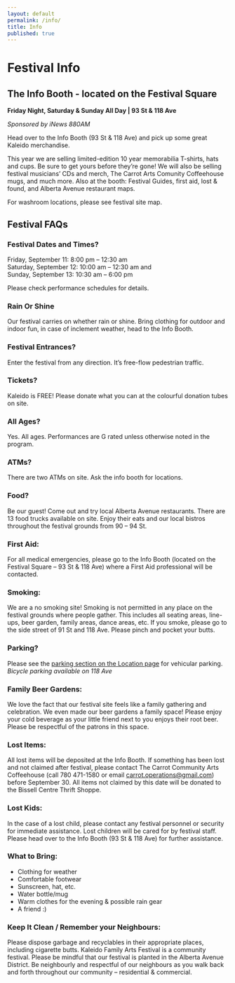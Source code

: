 ```yaml
---
layout: default
permalink: /info/
title: Info
published: true
---
```





# Festival Info

## The Info Booth - located on the Festival Square
**Friday Night, Saturday & Sunday All Day | 93 St & 118 Ave** 

*Sponsored by iNews 880AM*

Head over to the Info Booth (93 St & 118 Ave) and pick up some great Kaleido merchandise. 

This year we are selling limited-edition 10 year memorabilia T-shirts, hats and cups. Be sure to get yours before they’re gone! We will also be selling festival musicians’ CDs and merch, The Carrot Arts Comunity Coffeehouse mugs, and much more. Also at the booth: Festival Guides, first aid, lost & found, and Alberta Avenue restaurant maps.

For washroom locations, please see festival site map.

## Festival FAQs

### Festival Dates and Times?
Friday, September 11: 8:00 pm – 12:30 am  
Saturday, September 12: 10:00 am – 12:30 am and  
Sunday, September 13: 10:30 am – 6:00 pm

Please check performance schedules for details.

### Rain Or Shine
Our festival carries on whether rain or shine. Bring clothing for outdoor and indoor fun, in case of inclement weather, head to the Info Booth.

### Festival Entrances?
Enter the festival from any direction. It’s free-flow pedestrian traffic.

### Tickets?
Kaleido is FREE! Please donate what you can at the colourful donation tubes on site.

### All Ages?
Yes. All ages. Performances are G rated unless otherwise noted in the program.

### ATMs?
There are two ATMs on site. Ask the info booth for locations.

### Food?
Be our guest! Come out and try local Alberta Avenue restaurants. There are 13 food trucks available on site. Enjoy their eats and our local bistros throughout the festival grounds from 90 – 94 St.

### First Aid:
For all medical emergencies, please go to the Info Booth (located on the Festival Square – 93 St & 118 Ave) where a First Aid professional will be contacted.

### Smoking:
We are a no smoking site! Smoking is not permitted in any place on the festival grounds where people gather. This includes all seating areas, line-ups, beer garden, family areas, dance areas, etc. If you smoke, please go to the side street of 91 St and 118 Ave. Please pinch and pocket your butts.

### Parking?
Please see the [parking section on the Location page](/location#parking-at-kaleido) for vehicular parking. _Bicycle parking available on 118 Ave_

### Family Beer Gardens:
We love the fact that our festival site feels like a family gathering and celebration. We even made our beer gardens a family space! Please enjoy your cold beverage as your little friend next to you enjoys their root beer. Please be respectful of the patrons in this space.

### Lost Items:
All lost items will be deposited at the Info Booth. If something has been lost and not claimed after festival, please contact The Carrot Community Arts Coffeehouse (call 780 471-1580 or email carrot.operations@gmail.com) before September 30. All items not claimed by this date will be donated to the Bissell Centre Thrift Shoppe.

### Lost Kids:
In the case of a lost child, please contact any festival personnel or security for immediate assistance. Lost children will be cared for by festival staff. Please head over to the Info Booth (93 St & 118 Ave) for further assistance.

### What to Bring:

- Clothing for weather
- Comfortable footwear
- Sunscreen, hat, etc.
- Water bottle/mug
- Warm clothes for the evening & possible rain gear
- A friend :)

### Keep It Clean / Remember your Neighbours:
Please dispose garbage and recyclables in their appropriate places, including cigarette butts. Kaleido Family Arts Festival is a community festival. Please be mindful that our festival is planted in the Alberta Avenue District. Be neighbourly and respectful of our neighbours as you walk back and forth throughout our community – residential & commercial.
